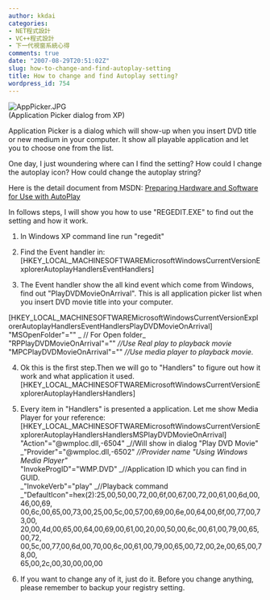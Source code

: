 ```yaml
---
author: kkdai
categories:
- NET程式設計
- VC++程式設計
- 下一代視窗系統心得
comments: true
date: "2007-08-29T20:51:02Z"
slug: how-to-change-and-find-autoplay-setting
title: How to change and find Autoplay setting?
wordpress_id: 754
---
```


![AppPicker.JPG](http://farm2.static.flickr.com/1187/1266023539_717f6f4a02.jpg)  
(Application Picker dialog from XP)

Application Picker is a dialog which will show-up when you insert DVD title or new medium in your computer. It show all playable application and let you to choose one from the list. 

One day, I just woundering where can I find the setting? How could I change the autoplay icon? How could change the autoplay string?

Here is the detail document from MSDN: [Preparing Hardware and Software for Use with AutoPlay](http://msdn2.microsoft.com/en-us/library/aa969331.aspx)

In follows steps, I will show you how to use "REGEDIT.EXE" to find out the setting and how it work.


<!--more-->
 

  1. In Windows XP command line run "regedit"  
  2. Find the Event handler in:  
[HKEY_LOCAL_MACHINESOFTWAREMicrosoftWindowsCurrentVersionExplorerAutoplayHandlersEventHandlers]  

  3. The Event handler show the all kind event which come from Windows, find out "PlayDVDMovieOnArrival". This is all application picker list when you insert DVD movie title into your computer.  
  
[HKEY_LOCAL_MACHINESOFTWAREMicrosoftWindowsCurrentVersionExplorerAutoplayHandlersEventHandlersPlayDVDMovieOnArrival]  
"MSOpenFolder"="" _ // For Open folder_  
"RPPlayDVDMovieOnArrival"="" _//Use Real play to playback movie_  
"MPCPlayDVDMovieOnArrival"="" _//Use media player to playback movie._  

  4. Ok this is the first step.Then we will go to "Handlers" to figure out how it work and what application it used.  
[HKEY_LOCAL_MACHINESOFTWAREMicrosoftWindowsCurrentVersionExplorerAutoplayHandlersHandlers]  

  5. Every item in "Handlers" is presented a application. Let me show Media Player for your reference:  
[HKEY_LOCAL_MACHINESOFTWAREMicrosoftWindowsCurrentVersionExplorerAutoplayHandlersHandlersMSPlayDVDMovieOnArrival]  
"Action"="@wmploc.dll,-6504" _//Will show in dialog "Play DVD Movie"  
_"Provider"="@wmploc.dll,-6502" _//Provider name "Using Windows Media Player"_  
"InvokeProgID"="WMP.DVD" _//Application ID which you can find in GUID.  
_"InvokeVerb"="play" _//Playback command  
_"DefaultIcon"=hex(2):25,00,50,00,72,00,6f,00,67,00,72,00,61,00,6d,00,46,00,69,  
00,6c,00,65,00,73,00,25,00,5c,00,57,00,69,00,6e,00,64,00,6f,00,77,00,73,00,  
20,00,4d,00,65,00,64,00,69,00,61,00,20,00,50,00,6c,00,61,00,79,00,65,00,72,  
00,5c,00,77,00,6d,00,70,00,6c,00,61,00,79,00,65,00,72,00,2e,00,65,00,78,00,  
65,00,2c,00,30,00,00,00  
  6. If you want to change any of it, just do it. Before you change anything, please remember to backup your registry setting.

